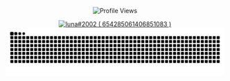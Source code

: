 <p align="center" ## Me <img src= "https://cdn.discordapp.com/emojis/894175687878017055.png?size=80" alt='stats' width="20px">

<p align="center"> <img src="https://komarev.com/ghpvc/?username=7lun" alt="Profile Views" /> </p>  
    
<p align="center">
    <a href="https://discord.com/users/654285061406851083">
        <img src="https://discord.c99.nl/widget/theme-3/654285061406851083.png" alt="luna#2002 ( 654285061406851083 )"/>
    </a>
    <img src="https://github.com/7lun/7lun/blob/output/github-contribution-grid-snake.svg" alt="snake">
</p>

